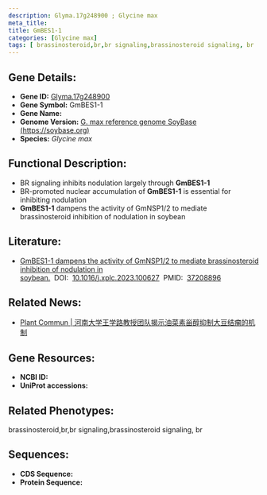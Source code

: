 ```yaml
---
description: Glyma.17g248900 ; Glycine max
meta_title:
title: GmBES1-1
categories: [Glycine max]
tags: [ brassinosteroid,br,br signaling,brassinosteroid signaling, br  ]
---
```


## Gene Details:
- **Gene ID:**	[Glyma.17g248900]()
- **Gene Symbol:** GmBES1-1
- **Gene Name:** 
- **Genome Version:** [G. max reference genome SoyBase (https://soybase.org) ]()
- **Species:** *Glycine max*

## Functional Description:
   - BR signaling inhibits nodulation largely through **GmBES1-1**
   - BR-promoted nuclear accumulation of **GmBES1-1** is essential for inhibiting nodulation
   - **GmBES1-1** dampens the activity of GmNSP1/2 to mediate brassinosteroid inhibition of nodulation in soybean

## Literature:
   - [GmBES1-1 dampens the activity of GmNSP1/2 to mediate brassinosteroid inhibition of nodulation in soybean.]( https://www.sciencedirect.com/science/article/pii/S259034622300144X?via%3Dihub)&nbsp;&nbsp;DOI:&nbsp;&nbsp;[10.1016/j.xplc.2023.100627](https://www.sciencedirect.com/science/article/pii/S259034622300144X?via%3Dihub)&nbsp;&nbsp;PMID:&nbsp;&nbsp;[37208896](https://pubmed.ncbi.nlm.nih.gov/37208896/)

## Related News:
   - [Plant Commun | 河南大学王学路教授团队揭示油菜素甾醇抑制大豆结瘤的机制](https://mp.weixin.qq.com/s/iPt9MRn55F0BRHQ39Hau2g)

## Gene Resources:
- **NCBI ID:** [](https://www.ncbi.nlm.nih.gov/gene/?term=)
- **UniProt accessions:** [](https://www.uniprot.org/uniprotkb//entry)

## Related Phenotypes:
brassinosteroid,br,br signaling,brassinosteroid signaling, br 

## Sequences:
- **CDS Sequence:**
- **Protein Sequence:**
